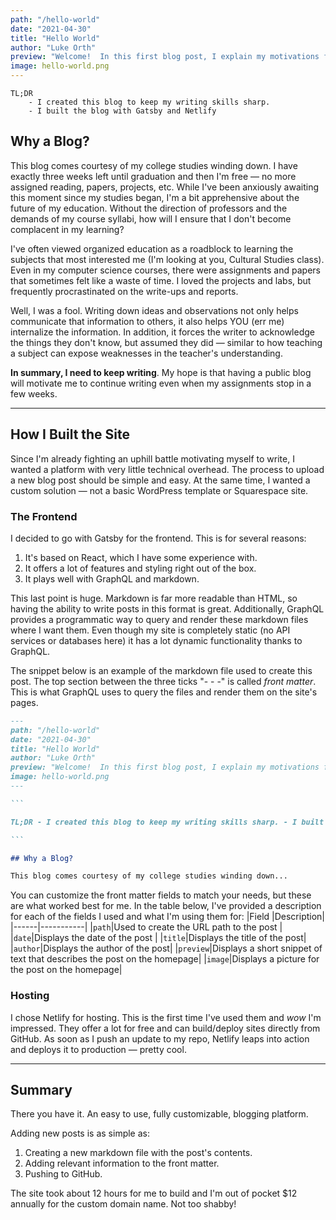 ```yaml
---
path: "/hello-world"
date: "2021-04-30"
title: "Hello World"
author: "Luke Orth"
preview: "Welcome!  In this first blog post, I explain my motivations for starting a blog and some of the technical aspects that went into creating it."
image: hello-world.png
---
```


```
TL;DR
	- I created this blog to keep my writing skills sharp.
	- I built the blog with Gatsby and Netlify
```

## Why a Blog?

This blog comes courtesy of my college studies winding down. I have exactly three weeks left until graduation and then I'm free — no more assigned reading, papers, projects, etc. While I've been anxiously awaiting this moment since my studies began, I'm a bit apprehensive about the future of my education. Without the direction of professors and the demands of my course syllabi, how will I ensure that I don't become complacent in my learning?

I've often viewed organized education as a roadblock to learning the subjects that most interested me (I'm looking at you, Cultural Studies class). Even in my computer science courses, there were assignments and papers that sometimes felt like a waste of time. I loved the projects and labs, but frequently procrastinated on the write-ups and reports.

Well, I was a fool. Writing down ideas and observations not only helps communicate that information to others, it also helps YOU (err me) internalize the information. In addition, it forces the writer to acknowledge the things they don't know, but assumed they did — similar to how teaching a subject can expose weaknesses in the teacher's understanding.

**In summary, I need to keep writing**. My hope is that having a public blog will motivate me to continue writing even when my assignments stop in a few weeks.

---

## How I Built the Site

Since I'm already fighting an uphill battle motivating myself to write, I wanted a platform with very little technical overhead. The process to upload a new blog post should be simple and easy. At the same time, I wanted a custom solution — not a basic WordPress template or Squarespace site.

### The Frontend

I decided to go with Gatsby for the frontend. This is for several reasons:

1. It's based on React, which I have some experience with.
2. It offers a lot of features and styling right out of the box.
3. It plays well with GraphQL and markdown.

This last point is huge. Markdown is far more readable than HTML, so having the ability to write posts in this format is great. Additionally, GraphQL provides a programmatic way to query and render these markdown files where I want them. Even though my site is completely static (no API services or databases here) it has a lot dynamic functionality thanks to GraphQL.

The snippet below is an example of the markdown file used to create this post. The top section between the three ticks "- - -" is called _front matter_. This is what GraphQL uses to query the files and render them on the site's pages.

````markdown
---
path: "/hello-world"
date: "2021-04-30"
title: "Hello World"
author: "Luke Orth"
preview: "Welcome!  In this first blog post, I explain my motivations for starting a blog and some of the technical aspects that went into creating it."
image: hello-world.png
---

```

TL;DR - I created this blog to keep my writing skills sharp. - I built the blog with Gatsby and Netlify

```

## Why a Blog?

This blog comes courtesy of my college studies winding down...
````

You can customize the front matter fields to match your needs, but these are what worked best for me. In the table below, I've provided a description for each of the fields I used and what I'm using them for:
|Field |Description|
|------|-----------|
|`path`|Used to create the URL path to the post |
|`date`|Displays the date of the post |
|`title`|Displays the title of the post|
|`author`|Displays the author of the post|
|`preview`|Displays a short snippet of text that describes the post on the homepage|
|`image`|Displays a picture for the post on the homepage|

### Hosting

I chose Netlify for hosting. This is the first time I've used them and _wow_ I'm impressed. They offer a lot for free and can build/deploy sites directly from GitHub. As soon as I push an update to my repo, Netlify leaps into action and deploys it to production — pretty cool.

---

## Summary

There you have it. An easy to use, fully customizable, blogging platform.

Adding new posts is as simple as:

1. Creating a new markdown file with the post's contents.
2. Adding relevant information to the front matter.
3. Pushing to GitHub.

The site took about 12 hours for me to build and I'm out of pocket $12 annually for the custom domain name. Not too shabby!
